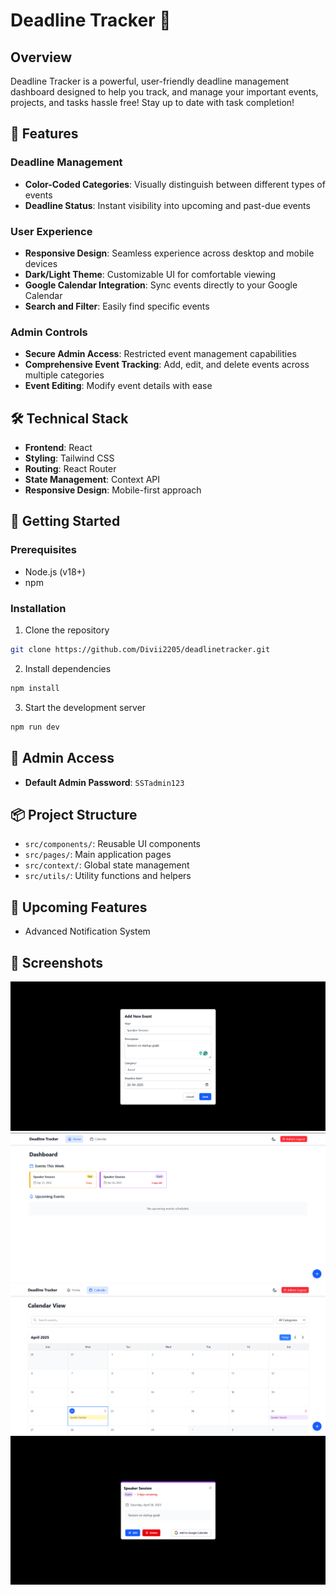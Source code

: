 # Deadline Tracker 🚀

## Overview
Deadline Tracker is a powerful, user-friendly deadline management dashboard designed to help you track, and manage your important events, projects, and tasks hassle free! Stay up to date with task completion!

## 🌟 Features

### Deadline Management
- **Color-Coded Categories**: Visually distinguish between different types of events
- **Deadline Status**: Instant visibility into upcoming and past-due events

### User Experience
- **Responsive Design**: Seamless experience across desktop and mobile devices
- **Dark/Light Theme**: Customizable UI for comfortable viewing
- **Google Calendar Integration**: Sync events directly to your Google Calendar
- **Search and Filter**: Easily find specific events

### Admin Controls
- **Secure Admin Access**: Restricted event management capabilities
- **Comprehensive Event Tracking**: Add, edit, and delete events across multiple categories
- **Event Editing**: Modify event details with ease

## 🛠 Technical Stack
- **Frontend**: React
- **Styling**: Tailwind CSS
- **Routing**: React Router
- **State Management**: Context API
- **Responsive Design**: Mobile-first approach

## 🚀 Getting Started

### Prerequisites
- Node.js (v18+)
- npm

### Installation
1. Clone the repository
```bash
git clone https://github.com/Divii2205/deadlinetracker.git
```

2. Install dependencies
```bash
npm install
```

3. Start the development server
```bash
npm run dev
```

## 🔐 Admin Access
- **Default Admin Password**: `SSTadmin123`

## 📦 Project Structure
- `src/components/`: Reusable UI components
- `src/pages/`: Main application pages
- `src/context/`: Global state management
- `src/utils/`: Utility functions and helpers

## 🌈 Upcoming Features
- Advanced Notification System

## 📸 Screenshots
![Event Form](EventForm.png)
![Dashboard Preview](Dashboard.png)
![Calendar View](Calendar.png)
![Event Card](EventCard.png)